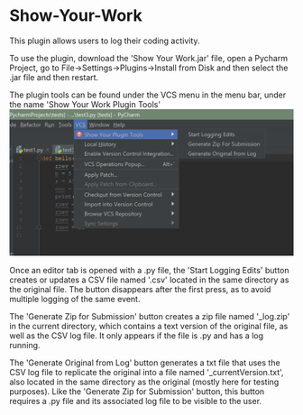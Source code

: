 # Show-Your-Work
This plugin allows users to log their coding activity.

To use the plugin, download the 'Show Your Work.jar' file, open a Pycharm Project, go to File->Settings->Plugins->Install from Disk and then select the .jar file and then restart.

The plugin tools can be found under the VCS menu in the menu bar, under the name 'Show Your Work Plugin Tools'
![Screenshot of IDE with plugin installed](locationOfPluginTools.png)

Once an editor tab is opened with a .py file, the 'Start Logging Edits' button creates or updates a CSV file named '<filename>.csv' located in the same directory as the original file. The button disappears after the first press, as to avoid multiple logging of the same event.<br />

The 'Generate Zip for Submission' button creates a zip file named '<filename>_log.zip' in the current directory, which contains a text version of the original file, as well as the CSV log file. It only appears if the file is .py and has a log running.<br />

The 'Generate Original from Log' button generates a txt file that uses the CSV log file to replicate the original into a file named '<filename>_currentVersion.txt', also located in the same directory as the original (mostly here for testing purposes). Like the 'Generate Zip for Submission' button, this button requires a .py file and its associated log file to be visible to the user.<br />


